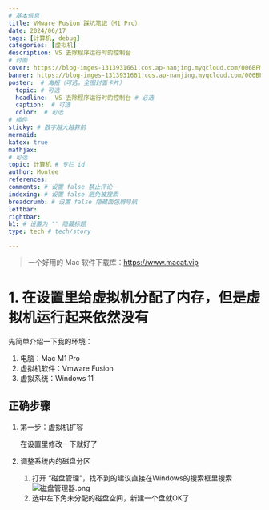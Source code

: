 ```yaml
---
# 基本信息
title: VMware Fusion 踩坑笔记（M1 Pro）
date: 2024/06/17
tags: [计算机, debug]
categories: [虚拟机]
description: VS 去除程序运行时的控制台
# 封面
cover: https://blog-imges-1313931661.cos.ap-nanjing.myqcloud.com/006BFMdqly1gfcskjuy1ij31kw13gjz0.jpg
banner: https://blog-imges-1313931661.cos.ap-nanjing.myqcloud.com/006BFMdqly1gfcskjuy1ij31kw13gjz0.jpg
poster:  # 海报（可选，全图封面卡片）
  topic: # 可选
  headline:  VS 去除程序运行时的控制台 # 必选
  caption:  # 可选
  color:  # 可选
# 插件
sticky: # 数字越大越靠前
mermaid:
katex: true
mathjax: 
# 可选
topic: 计算机 # 专栏 id
author: Montee
references:
comments: # 设置 false 禁止评论
indexing: # 设置 false 避免被搜索
breadcrumb: # 设置 false 隐藏面包屑导航
leftbar: 
rightbar:
h1: # 设置为 '' 隐藏标题
type: tech # tech/story

---
```


> 一个好用的 Mac 软件下载库：https://www.macat.vip

# 1. 在设置里给虚拟机分配了内存，但是虚拟机运行起来依然没有

先简单介绍一下我的环境：

1. 电脑：Mac M1 Pro
2. 虚拟机软件：Vmware Fusion
3. 虚拟系统：Windows 11

## 正确步骤

1. 第一步：虚拟机扩容

   在设置里修改一下就好了

2. 调整系统内的磁盘分区

   1. 打开 “磁盘管理”，找不到的建议直接在Windows的搜索框里搜索![磁盘管理器.png](https://blog-imges-1313931661.cos.ap-nanjing.myqcloud.com/71537be41e173309a801f9a59da0f0c7.png)
   2. 选中左下角未分配的磁盘空间，新建一个盘就OK了